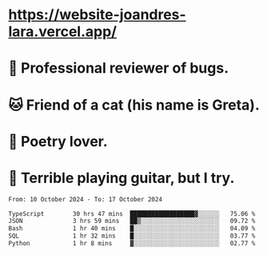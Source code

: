 # https://website-joandres-lara.vercel.app/
# 🐛 Professional reviewer of bugs.
# 🐱 Friend of a cat (his name is Greta).
# 📜 Poetry lover.
# 🎸 Terrible playing guitar, but I try.

<!--START_SECTION:waka-->

```txt
From: 10 October 2024 - To: 17 October 2024

TypeScript        30 hrs 47 mins  ██████████████████▓░░░░░░   75.06 %
JSON              3 hrs 59 mins   ██▒░░░░░░░░░░░░░░░░░░░░░░   09.72 %
Bash              1 hr 40 mins    █░░░░░░░░░░░░░░░░░░░░░░░░   04.09 %
SQL               1 hr 32 mins    █░░░░░░░░░░░░░░░░░░░░░░░░   03.77 %
Python            1 hr 8 mins     ▓░░░░░░░░░░░░░░░░░░░░░░░░   02.77 %
```

<!--END_SECTION:waka-->
